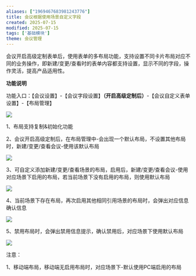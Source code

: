 ```yaml
---
aliases: ["1969467683981243776"]
title: 会议根据使用场景自定义字段
created: 2025-07-15
modified: 2025-07-15
tags: ['基础模块']
theme: 会议管理
---
```


会议开启高级定制表单后，使用表单的多布局功能，支持设置不同卡片布局对应不同的业务操作，即新建/变更/查看时的表单内容都支持设置，显示不同的字段，操作灵活，提高产品适用性。

**功能说明**

功能入口：【会议设置】-【会议字段设置】**（开启高级定制后）**-【会议自定义表单设置】-【布局管理】

![](https://myhelpdoc.oss-cn-heyuan.aliyuncs.com/mdimages/bcd0c4676976ddf088a7f20b7c5c9573.jpg)

1、布局支持复制&初始化功能

2、会议开启高级定制后，在布局管理中-会出现一个默认布局，不设置其他布局时，新建/变更/查看会议-使用该默认布局

![](https://myhelpdoc.oss-cn-heyuan.aliyuncs.com/mdimages/9aaf3a65dc70acd2d25056b8e941ad76.jpg)

3、可自定义添加新建/变更/查看场景的布局，启用后，新建/变更/查看会议-使用对应场景下启用的布局，若当前场景下没有启用的布局，则使用默认布局

![](https://myhelpdoc.oss-cn-heyuan.aliyuncs.com/mdimages/63b6c3994fc6cef21b3d4038678b9584.jpg)

4、当前场景下存在布局，再次启用其他相同引用场景的布局时，会弹出对应信息确认信息

![](https://myhelpdoc.oss-cn-heyuan.aliyuncs.com/mdimages/647f66b1c47d9e7bb0234b1825f6c348.jpg)

5、禁用布局时，会弹出禁用信息提示，确认禁用后，对应场景下使用默认布局

![](https://myhelpdoc.oss-cn-heyuan.aliyuncs.com/mdimages/4aaa562c2700723a30f4c07714e5c655.jpg)

注意：

1、移动端布局，移动端无启用布局时，对应场景下-默认使用PC端启用的布局

